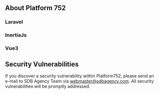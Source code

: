 ## About Platform 752

### Laravel
### InertiaJs
### Vue3

## Security Vulnerabilities

If you discover a security vulnerability within Platform752, please send an e-mail to SDB Agency Team via [webmaster@sdbagency.com](mailto:taylor@laravel.com). All security vulnerabilities will be promptly addressed.
